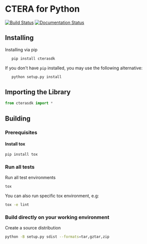# CTERA for Python
[![Build Status](https://travis-ci.com/CTERA-Networks/ctera-python-sdk.svg?branch=master)](https://travis-ci.com/CTERA-Networks/ctera-python-sdk)
[![Documentation Status](https://readthedocs.org/projects/ctera-python-sdk/badge/?version=latest)](https://ctera-python-sdk.readthedocs.io/en/latest/?badge=latest)

## Installing
Installing via pip

```bash
   pip install cterasdk
```
If you don't have `pip` installed, you may use the following alternative:

```bash
   python setup.py install
```
## Importing the Library

```python
from cterasdk import *
```

## Building

### Prerequisites

#### Install tox
```bash
pip install tox
```

### Run all tests
Run all test environments
```bash
tox
```
You can also run specific tox environment, e.g:
```bash
tox -e lint
```

### Build directly on your working environment
Create a source distribution

```bash
python -B setup.py sdist --formats=tar,gztar,zip
```
